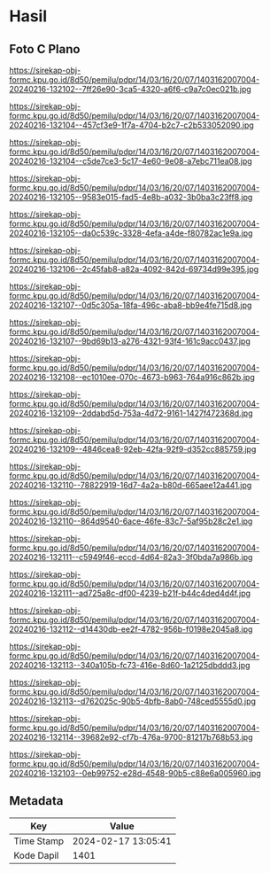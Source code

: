 # Hasil

## Foto C Plano

https://sirekap-obj-formc.kpu.go.id/8d50/pemilu/pdpr/14/03/16/20/07/1403162007004-20240216-132102--7ff26e90-3ca5-4320-a6f6-c9a7c0ec021b.jpg

https://sirekap-obj-formc.kpu.go.id/8d50/pemilu/pdpr/14/03/16/20/07/1403162007004-20240216-132104--457cf3e9-1f7a-4704-b2c7-c2b533052090.jpg

https://sirekap-obj-formc.kpu.go.id/8d50/pemilu/pdpr/14/03/16/20/07/1403162007004-20240216-132104--c5de7ce3-5c17-4e60-9e08-a7ebc711ea08.jpg

https://sirekap-obj-formc.kpu.go.id/8d50/pemilu/pdpr/14/03/16/20/07/1403162007004-20240216-132105--9583e015-fad5-4e8b-a032-3b0ba3c23ff8.jpg

https://sirekap-obj-formc.kpu.go.id/8d50/pemilu/pdpr/14/03/16/20/07/1403162007004-20240216-132105--da0c539c-3328-4efa-a4de-f80782ac1e9a.jpg

https://sirekap-obj-formc.kpu.go.id/8d50/pemilu/pdpr/14/03/16/20/07/1403162007004-20240216-132106--2c45fab8-a82a-4092-842d-69734d99e395.jpg

https://sirekap-obj-formc.kpu.go.id/8d50/pemilu/pdpr/14/03/16/20/07/1403162007004-20240216-132107--0d5c305a-18fa-496c-aba8-bb9e4fe715d8.jpg

https://sirekap-obj-formc.kpu.go.id/8d50/pemilu/pdpr/14/03/16/20/07/1403162007004-20240216-132107--9bd69b13-a276-4321-93f4-161c9acc0437.jpg

https://sirekap-obj-formc.kpu.go.id/8d50/pemilu/pdpr/14/03/16/20/07/1403162007004-20240216-132108--ec1010ee-070c-4673-b963-764a916c862b.jpg

https://sirekap-obj-formc.kpu.go.id/8d50/pemilu/pdpr/14/03/16/20/07/1403162007004-20240216-132109--2ddabd5d-753a-4d72-9161-1427f472368d.jpg

https://sirekap-obj-formc.kpu.go.id/8d50/pemilu/pdpr/14/03/16/20/07/1403162007004-20240216-132109--4846cea8-92eb-42fa-92f9-d352cc885759.jpg

https://sirekap-obj-formc.kpu.go.id/8d50/pemilu/pdpr/14/03/16/20/07/1403162007004-20240216-132110--78822919-16d7-4a2a-b80d-665aee12a441.jpg

https://sirekap-obj-formc.kpu.go.id/8d50/pemilu/pdpr/14/03/16/20/07/1403162007004-20240216-132110--864d9540-6ace-46fe-83c7-5af95b28c2e1.jpg

https://sirekap-obj-formc.kpu.go.id/8d50/pemilu/pdpr/14/03/16/20/07/1403162007004-20240216-132111--c5949f46-eccd-4d64-82a3-3f0bda7a986b.jpg

https://sirekap-obj-formc.kpu.go.id/8d50/pemilu/pdpr/14/03/16/20/07/1403162007004-20240216-132111--ad725a8c-df00-4239-b21f-b44c4ded4d4f.jpg

https://sirekap-obj-formc.kpu.go.id/8d50/pemilu/pdpr/14/03/16/20/07/1403162007004-20240216-132112--d14430db-ee2f-4782-956b-f0198e2045a8.jpg

https://sirekap-obj-formc.kpu.go.id/8d50/pemilu/pdpr/14/03/16/20/07/1403162007004-20240216-132113--340a105b-fc73-416e-8d60-1a2125dbddd3.jpg

https://sirekap-obj-formc.kpu.go.id/8d50/pemilu/pdpr/14/03/16/20/07/1403162007004-20240216-132113--d762025c-90b5-4bfb-8ab0-748ced5555d0.jpg

https://sirekap-obj-formc.kpu.go.id/8d50/pemilu/pdpr/14/03/16/20/07/1403162007004-20240216-132114--39682e92-cf7b-476a-9700-81217b768b53.jpg

https://sirekap-obj-formc.kpu.go.id/8d50/pemilu/pdpr/14/03/16/20/07/1403162007004-20240216-132103--0eb99752-e28d-4548-90b5-c88e6a005960.jpg


## Metadata

| Key        | Value               |
| ---------- | ------------------- |
| Time Stamp | 2024-02-17 13:05:41 |
| Kode Dapil | 1401                |




